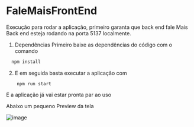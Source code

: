 # FaleMaisFrontEnd

Execução
para rodar a aplicação, primeiro garanta que back end fale Mais Back end esteja rodando na porta 5137 localmente.

1. Dependências
 Primeiro baixe as dependências do código com o comando
```bash
  npm install
```
2. E em seguida basta executar a aplicação com
```
    npm run start
```
E a aplicação já vai estar pronta par ao uso

Abaixo um pequeno Preview da tela

![image](https://github.com/user-attachments/assets/f9a282ce-4d21-4da5-b8d7-828c7a567451)

